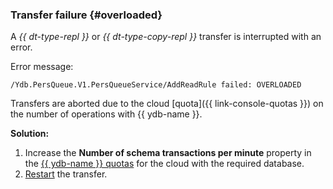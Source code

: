 ### Transfer failure {#overloaded}

A _{{ dt-type-repl }}_ or _{{ dt-type-copy-repl }}_ transfer is interrupted with an error.

Error message:

```text
/Ydb.PersQueue.V1.PersQueueService/AddReadRule failed: OVERLOADED
```

Transfers are aborted due to the cloud [quota]({{ link-console-quotas }}) on the number of operations with {{ ydb-name }}.

**Solution:**

1. Increase the **Number of schema transactions per minute** property in the [{{ ydb-name }} quotas](../../../ydb/concepts/limits.md) for the cloud with the required database.
1. [Restart](../../../data-transfer/operations/transfer.md#reupload) the transfer.
